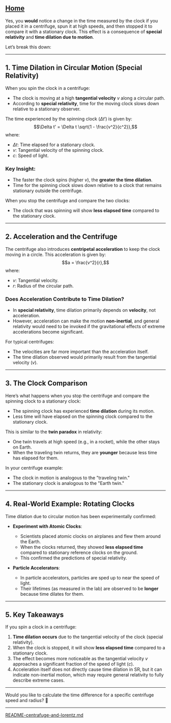 [Home](https://t2m.io/VwvDcuw)
---

Yes, you **would** notice a change in the time measured by the clock if you placed it in a centrifuge, spun it at high speeds, and then stopped it to compare it with a stationary clock. This effect is a consequence of **special relativity** and **time dilation due to motion**. 

Let’s break this down:

---

## **1. Time Dilation in Circular Motion (Special Relativity)**

When you spin the clock in a centrifuge:
- The clock is moving at a high **tangential velocity** $v$ along a circular path.
- According to **special relativity**, time for the moving clock slows down relative to a stationary observer.

The time experienced by the spinning clock ($\Delta t'$) is given by:
$$\Delta t' = \Delta t \sqrt{1 - \frac{v^2}{c^2}},$$
where:
- $\Delta t$: Time elapsed for a stationary clock.
- $v$: Tangential velocity of the spinning clock.
- $c$: Speed of light.

### Key Insight:
- The faster the clock spins (higher $v$), the **greater the time dilation**.
- Time for the spinning clock slows down relative to a clock that remains stationary outside the centrifuge.

When you stop the centrifuge and compare the two clocks:
- The clock that was spinning will show **less elapsed time** compared to the stationary clock.

---

## **2. Acceleration and the Centrifuge**
The centrifuge also introduces **centripetal acceleration** to keep the clock moving in a circle. This acceleration is given by:
$$a = \frac{v^2}{r},$$
where:
- $v$: Tangential velocity.
- $r$: Radius of the circular path.

### Does Acceleration Contribute to Time Dilation?
- In **special relativity**, time dilation primarily depends on **velocity**, not acceleration.
- However, acceleration can make the motion **non-inertial**, and general relativity would need to be invoked if the gravitational effects of extreme accelerations become significant.

For typical centrifuges:
- The velocities are far more important than the acceleration itself.
- The time dilation observed would primarily result from the tangential velocity ($v$).

---

## **3. The Clock Comparison**
Here’s what happens when you stop the centrifuge and compare the spinning clock to a stationary clock:
- The spinning clock has experienced **time dilation** during its motion.
- Less time will have elapsed on the spinning clock compared to the stationary clock.

This is similar to the **twin paradox** in relativity:
- One twin travels at high speed (e.g., in a rocket), while the other stays on Earth.
- When the traveling twin returns, they are **younger** because less time has elapsed for them.

In your centrifuge example:
- The clock in motion is analogous to the "traveling twin."
- The stationary clock is analogous to the "Earth twin."

---

## **4. Real-World Example: Rotating Clocks**
Time dilation due to circular motion has been experimentally confirmed:

- **Experiment with Atomic Clocks**:
   - Scientists placed atomic clocks on airplanes and flew them around the Earth.
   - When the clocks returned, they showed **less elapsed time** compared to stationary reference clocks on the ground.
   - This confirmed the predictions of special relativity.

- **Particle Accelerators**:
   - In particle accelerators, particles are sped up to near the speed of light.
   - Their lifetimes (as measured in the lab) are observed to be **longer** because time dilates for them.

---

## **5. Key Takeaways**
If you spin a clock in a centrifuge:
1. **Time dilation occurs** due to the tangential velocity of the clock (special relativity).
2. When the clock is stopped, it will show **less elapsed time** compared to a stationary clock.
3. The effect becomes more noticeable as the tangential velocity $v$ approaches a significant fraction of the speed of light ($c$).
4. Acceleration itself does not directly cause time dilation in SR, but it can indicate non-inertial motion, which may require general relativity to fully describe extreme cases.

---

Would you like to calculate the time difference for a specific centrifuge speed and radius? 🚀


---

[README-centrafuge-and-lorentz.md](https://t2m.io/USwDsUi)
